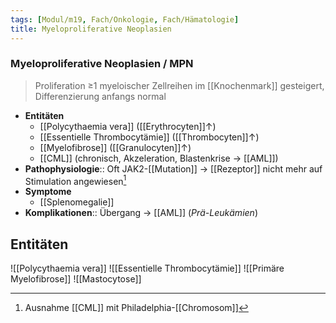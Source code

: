 ```yaml
---
tags: [Modul/m19, Fach/Onkologie, Fach/Hämatologie]
title: Myeloproliferative Neoplasien
---
```

### Myeloproliferative Neoplasien / MPN
> Proliferation ≥1 myeloischer Zellreihen im [[Knochenmark]] gesteigert, Differenzierung anfangs normal
- **Entitäten**
	- [[Polycythaemia vera]] ([[Erythrocyten]]↑)
	- [[Essentielle Thrombocytämie]] ([[Thrombocyten]]↑)
	- [[Myelofibrose]] ([[Granulocyten]]↑)
	- [[CML]] (chronisch, Akzeleration, Blastenkrise → [[AML]])
- **Pathophysiologie**:: Oft JAK2-[[Mutation]] → [[Rezeptor]] nicht mehr auf Stimulation angewiesen[^1]
- **Symptome**
	- [[Splenomegalie]]
- **Komplikationen**:: Übergang → [[AML]] (*Prä-Leukämien*)

## Entitäten
![[Polycythaemia vera]]
![[Essentielle Thrombocytämie]]
![[Primäre Myelofibrose]]
![[Mastocytose]]

[^1]: Ausnahme [[CML]] mit Philadelphia-[[Chromosom]]